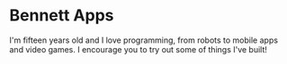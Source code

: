 # Bennett Apps
I'm fifteen years old and I love programming, from robots to mobile apps and video games. I encourage you to try out some of things I've built!
